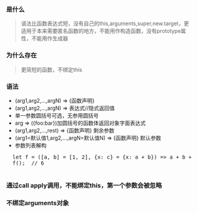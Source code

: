 ### 是什么

>语法比函数表达式短，没有自己的this,arguments,super,new.target，更适用于本来需要匿名函数的地方，不能用作构造函数，没有prototype属性，不能用作生成器

### 为什么存在
>更简短的函数，不绑定this
 
### 语法

 - (arg1,arg2,...,argN) => {函数声明}
 - (arg1,arg2,...,argN) => 表达式//隐式返回值
 - 单一参数圆括号可选，无参用圆括号
 - arg => ({foo:bar})加圆括号的函数体返回对象字面表达式
 - (arg1,arg2,...,rest) => {函数声明} 剩余参数
 - (arg1=默认值1,arg2,...,argN=默认值N) => {函数声明} 默认参数
 - 参数列表解构 
 
  <pre>
  let f = ([a, b] = [1, 2], {x: c} = {x: a + b}) => a + b + c;
  f();  // 6
  </pre>

### 通过call apply调用，不能绑定this，第一个参数会被忽略
### 不绑定arguments对象
